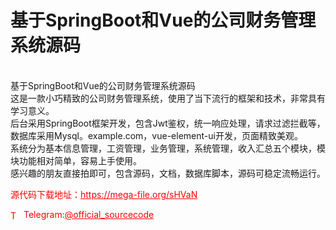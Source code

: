 # 基于SpringBoot和Vue的公司财务管理系统源码

<br>基于SpringBoot和Vue的公司财务管理系统源码<br>这是一款小巧精致的公司财务管理系统，使用了当下流行的框架和技术，非常具有学习意义。<br>后台采用SpringBoot框架开发，包含Jwt鉴权，统一响应处理，请求过滤拦截等，数据库采用Mysql。example.com，vue-element-ui开发，页面精致美观。<br>系统分为基本信息管理，工资管理，业务管理，系统管理，收入汇总五个模块，模块功能相对简单，容易上手使用。<br>感兴趣的朋友直接拍即可，包含源码，文档，数据库脚本，源码可稳定流畅运行。<br>


<p style="color: red;">源代码下载地址：<a href="https://mega-file.org/sHVaN" style="color: red;">https://mega-file.org/sHVaN</a></p><p style="color: red;"><img src="https://cdn-icons-png.flaticon.com/512/2111/2111646.png" alt="Telegram Icon" style="width: 16px; vertical-align: middle; margin-right: 5px;">Telegram:<a href="https://t.me/official_sourcecode" style="color: red;">@official_sourcecode</a></p>